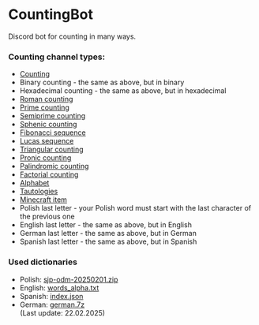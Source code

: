 # CountingBot
Discord bot for counting in many ways.

### Counting channel types:
- [Counting](https://oeis.org/A000027)
- Binary counting - the same as above, but in binary
- Hexadecimal counting - the same as above, but in hexadecimal
- [Roman counting](https://oeis.org/A006968/a006968.txt)
- [Prime counting](https://oeis.org/A000040)
- [Semiprime counting](https://oeis.org/A001358)
- [Sphenic counting](https://oeis.org/A007304)
- [Fibonacci sequence](https://oeis.org/A000045)
- [Lucas sequence](https://oeis.org/A000032)
- [Triangular counting](https://oeis.org/A000217)
- [Pronic counting](https://oeis.org/A002378)
- [Palindromic counting](https://oeis.org/A002113)
- [Factorial counting](https://oeis.org/A000142)
- [Alphabet](https://en.wikipedia.org/wiki/ISO_basic_Latin_alphabet)
- [Tautologies](https://matifilip.w.staszic.waw.pl/)
- [Minecraft item](https://jd.papermc.io/paper/1.21.4/org/bukkit/Material.html)
- Polish last letter - your Polish word must start with the last character of the previous one
- English last letter - the same as above, but in English
- German last letter - the same as above, but in German
- Spanish last letter - the same as above, but in Spanish

### Used dictionaries
- Polish: [sjp-odm-20250201.zip](https://sjp.pl/sl/odmiany/)
- English: [words_alpha.txt](https://github.com/dwyl/english-words/blob/master/words_alpha.txt)
- Spanish: [index.json](https://github.com/words/an-array-of-spanish-words/blob/master/index.json)
- German: [german.7z](https://sourceforge.net/projects/germandict/files/)
<br>(Last update: 22.02.2025)

